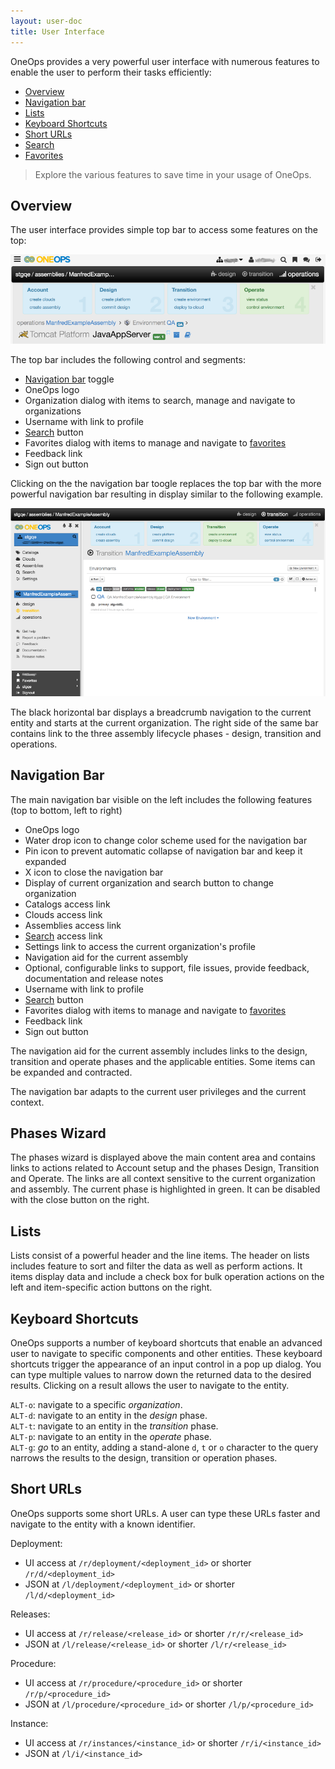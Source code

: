 ```yaml
---
layout: user-doc
title: User Interface
---
```


OneOps provides a very powerful user interface with numerous features to enable the user to perform their tasks
efficiently:

- [Overview](#overview)
- [Navigation bar](#navigation-bar)
- [Lists](#lists)
- [Keyboard Shortcuts](#keyboard-shortcuts)
- [Short URLs](#short-urls)
- [Search](./search.html)
- [Favorites](./favorites.html)

> Explore the various features to save time in your usage of OneOps. 

## Overview

The user interface provides simple top bar to access some features on the top:

<img src="/assets/img/ui/ui-overview-topbar.png"/>

The top bar includes the following control and segments:

- [Navigation bar](#navigation-bar) toggle
- OneOps logo
- Organization dialog with items to search, manage and navigate to organizations
- Username with link to profile
- [Search](./search.html) button
- Favorites dialog with items to manage and navigate to [favorites](./favorites.html)
- Feedback link
- Sign out button

Clicking on the the navigation bar toogle replaces the top bar with the more powerful navigation bar resulting in
display similar to the following example. 

<img src="/assets/img/ui/ui-overview.png"/>

The black horizontal bar displays a breadcrumb navigation to the current entity and starts at the current organization.
The right side of the same bar contains link to the three assembly lifecycle phases - design, transition and operations.

## Navigation Bar

The main navigation bar visible on the left includes the following features (top to bottom, left to right)

- OneOps logo
- Water drop icon to change color scheme used for the navigation bar
- Pin icon to prevent automatic collapse of navigation bar and keep it expanded 
- X icon to close the navigation bar
- Display of current organization and search button to change organization
- Catalogs access link 
- Clouds access link
- Assemblies access link
- [Search](./search.html) access link
- Settings link to access the current organization's profile
- Navigation aid for the current assembly
- Optional, configurable links to support, file issues, provide feedback, documentation and release notes
- Username with link to profile
- [Search](./search.html) button
- Favorites dialog with items to manage and navigate to [favorites](./favorites.html)
- Feedback link
- Sign out button

The navigation aid for the current assembly includes links to the design, transition and operate phases and the
applicable entities. Some items can be expanded and contracted. 

The navigation bar adapts to the current user privileges and the current context.

## Phases Wizard

The phases wizard is displayed above the main content area and contains links to actions related to Account setup and
the  phases Design, Transition and Operate. The links are all context sensitive to the current organization and
assembly. The current phase is highlighted in green. It can be disabled with the close button on the right.

## Lists

Lists consist of a powerful header and the line items. The header on lists includes feature to sort and filter the data
as well as perform actions. It items display data and include a check box for bulk operation actions on the left and
item-specific action buttons on the right.

## Keyboard Shortcuts

OneOps supports a number of keyboard shortcuts that enable an advanced user to navigate to specific components and other
entities. These keyboard shortcuts trigger the appearance of an input control in a pop up dialog. You can type multiple
values to narrow down the returned data to the desired results. Clicking on a result allows the user to navigate to the
entity.

`ALT-o`: navigate to a specific _organization_.<br/>
`ALT-d`: navigate to an entity in the _design_ phase.<br/>
`ALT-t`: navigate to an entity in the _transition_ phase.<br/>
`ALT-p`: navigate to an entity in the _operate_ phase.<br/>
`ALT-g`: _go_ to an entity, adding a stand-alone `d`, `t` or `o` character to the query narrows the results to the design,
transition or operation phases.<br/>

## Short URLs

OneOps supports some short URLs. A user can type these URLs faster and navigate to the entity with a known identifier. 

Deployment:

* UI access at `/r/deployment/<deployment_id>` or shorter `/r/d/<deployment_id>`
* JSON at `/l/deployment/<deployment_id>` or shorter `/l/d/<deployment_id>`

Releases:

* UI access at `/r/release/<release_id>`  or shorter `/r/r/<release_id>`
* JSON at `/l/release/<release_id>`  or shorter `/l/r/<release_id>`

Procedure:

* UI access at `/r/procedure/<procedure_id>`  or shorter `/r/p/<procedure_id>`
* JSON at `/l/procedure/<procedure_id>`  or shorter `/l/p/<procedure_id>`

Instance:

* UI access at `/r/instances/<instance_id>`  or shorter `/r/i/<instance_id>`
* JSON at `/l/i/<instance_id>` 